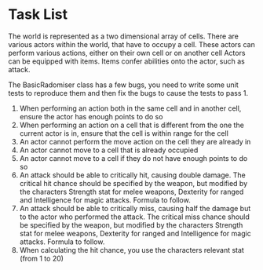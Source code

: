 # Task List #

The world is represented as a two dimensional array of cells.
There are various actors within the world, that have to occupy a cell.
These actors can perform various actions, either on their own cell or on another cell
Actors can be equipped with items.
Items confer abilities onto the actor, such as attack.

The BasicRadomiser class has a few bugs, you need to write some unit tests to reproduce them and then fix the bugs to cause the tests to pass
1. 



1. When performing an action both in the same cell and in another cell, ensure the actor has enough points to do so
2. When performing an action on a cell that is different from the one the current actor is in, ensure that the cell is within range for the cell
3. An actor cannot perform the move action on the cell they are already in
4. An actor cannot move to a cell that is already occupied
5. An actor cannot move to a cell if they do not have enough points to do so
6. An attack should be able to critically hit, causing double damage. The critical hit chance should be specified by the weapon, but modified by the characters Strength stat for melee weapons, Dexterity for ranged and Intelligence for magic attacks. Formula to follow.
7. An attack should be able to critically miss, causing half the damage but to the actor who performed the attack. The critical miss chance should be specified by the weapon, but modified by the characters Strength stat for melee weapons, Dexterity for ranged and Intelligence for magic attacks. Formula to follow.
8. When calculating the hit chance, you use the characters relevant stat (from 1 to 20)